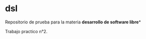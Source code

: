 # dsl

Repositorio de prueba para la materia **desarrollo de software libre***

Trabajo practico n°2.
